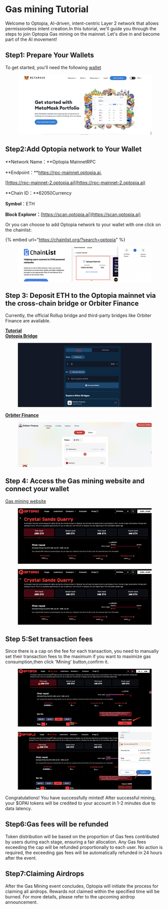 # Gas mining Tutorial

Welcome to Optopia, AI-driven, intent-centric Layer 2 network that allows permissionless intent creation.In this tutorial, we'll guide you through the steps to join Optopia Gas mining on the mainnet. Let's dive in and become part of the AI movement!

## Step1: **Prepare Your Wallets**

To get started, you'll need the following [wallet](https://metamask.io/)

<figure><img src="../.gitbook/assets/01.png" alt=""><figcaption></figcaption></figure>

## Step2:**Add Optopia network to Your Wallet**

**Network Name：**Optopia MainnetRPC&#x20;

**Endpoint：**https://rpc-mainnet.optopia.ai,

[https://rpc-mainnet-2.optopia.ai](https://rpc-mainnet-2.optopia.ai)

**Chain ID：**62050Currency&#x20;

**Symbol**：ETH

**Block Explorer：**[https://scan.optopia.ai](https://scan.optopia.ai)

Or you can choose to add Optopia network to your wallet with one click on the chainlist:

{% embed url="https://chainlist.org/?search=optopia" %}

<figure><img src="../.gitbook/assets/02.png" alt=""><figcaption></figcaption></figure>

## Step 3: **Deposit ETH to the Optopia mainnet via the cross-chain bridge or Orbiter Finance**

Currently, the official Rollup bridge and third-party bridges like Orbiter Finance are available.&#x20;

[**Tutorial**](https://docs.optopia.ai/tools/bridge)\
[**Optopia Bridge**](https://bridge.optopia.ai/)

<figure><img src="../.gitbook/assets/03.png" alt=""><figcaption></figcaption></figure>

[**Orbiter Finance**](https://www.orbiter.finance/?source=Ethereum\&dest=Optopia\&token=USDT)

<figure><img src="../.gitbook/assets/04.png" alt=""><figcaption></figcaption></figure>



## Step 4: **Access the Gas mining website and connect your wallet**

[Gas mining website](gas-mining-tutorial.md#https-www.optopia.ai-mining)



<figure><img src="../.gitbook/assets/05 (1).png" alt=""><figcaption></figcaption></figure>

<figure><img src="../.gitbook/assets/05.png" alt=""><figcaption></figcaption></figure>

## Step 5:**Set transaction fees**

Since there is a cap on the fee for each transaction, you need to manually set their transaction fees to the maximum if you want to maximize gas consumption,then click 'Mining' button,confirm it.

<figure><img src="../.gitbook/assets/06.png" alt=""><figcaption></figcaption></figure>

<figure><img src="../.gitbook/assets/07.png" alt=""><figcaption></figcaption></figure>

Congratulations! You have successfully minted! After successful mining, your $OPAI tokens will be credited to your account in 1-2 minutes due to data latency.

## Step6:**Gas fees will be refunded**

Token distribution will be based on the proportion of Gas fees contributed by users during each stage, ensuring a fair allocation. Any Gas fees exceeding the cap will be refunded proportionally to each user. No action is required, the exceeding gas fees will be automatically refunded in 24 hours after the event.

## Step7:**Claiming Airdrops**

After the Gas Mining event concludes, Optopia will initiate the process for claiming all airdrops. Rewards not claimed within the specified time will be burned. For more details, please refer to the upcoming airdrop announcement.
